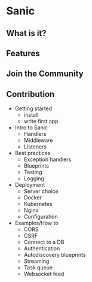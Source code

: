# Sanic

## What is it?

## Features

## Join the Community

## Contribution

- Getting started
	- install
	- write first app
- Intro to Sanic
	- Handlers
	- Middleware
	- Listeners
- Best practices
	- Exception handlers
	- Blueprints
	- Testing
	- Logging
- Deployment
	- Server choice
	- Docker
	- Kubernetes
	- Nginx
	- Configuration
- Examples/How to
	- CORS
	- CSRF
	- Connect to a DB
	- Authentication
	- Autodiscovery blueprints
	- Streaming
	- Task queue
	- Websocket feed
